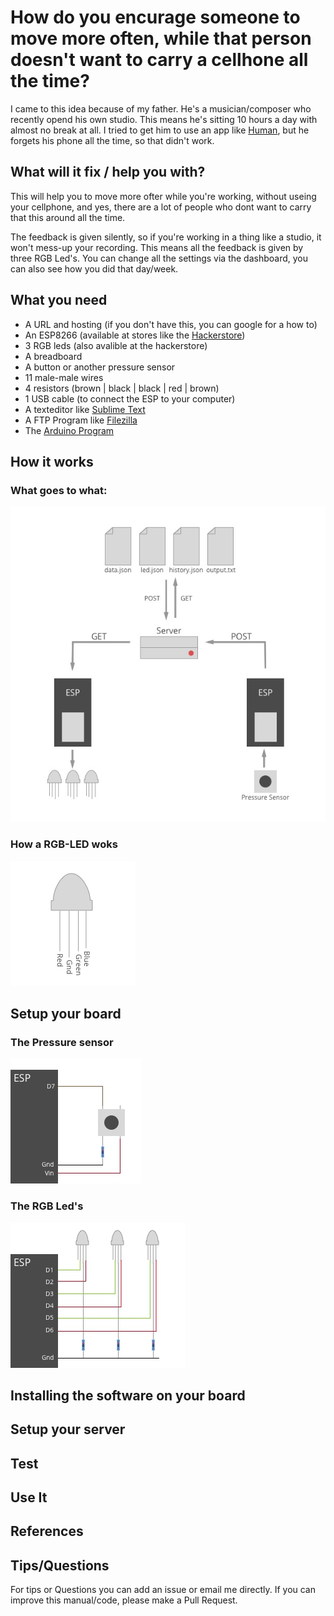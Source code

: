 # How do you encurage someone to move more often, while that person doesn't want to carry a cellhone all the time?

I came to this idea because of my father. He's a musician/composer who recently opend his own studio. This means he's sitting 10 hours a day with almost no break at all. I tried to get him to use an app like [Human](http://human.co/), but he forgets his phone all the time, so that didn't work.

## What will it fix / help you with?
This will help you to move more ofter while you're working, without useing your cellphone, and yes, there are a lot of people who dont want to carry that this around all the time. 

The feedback is given silently, so if you're working in a thing like a studio, it won't mess-up your recording. This means all the feedback is given by three RGB Led's. You can change all the settings via the dashboard, you can also see how you did that day/week.

## What you need
* A URL and hosting (if you don't have this, you can google for a how to)
* An ESP8266 (available at stores like the [Hackerstore](http://www.hackerstore.nl/))
* 3 RGB leds (also avalible at the hackerstore)
* A breadboard
* A button or another pressure sensor
* 11 male-male wires
* 4 resistors (brown | black | black | red | brown) 
* 1 USB cable (to connect the ESP to your computer)
* A texteditor like [Sublime Text](https://www.sublimetext.com/3)
* A FTP Program like [Filezilla](https://filezilla-project.org/)
* The [Arduino Program](https://www.arduino.cc/en/Main/Software)

## How it works
### What goes to what:
![Global Setup](https://github.com/MartijnNieuwenhuizen/Internet_of_Things/blob/master/images/setup-drawing.jpg "What goes to what")

### How a RGB-LED woks
![RGB LEd](https://github.com/MartijnNieuwenhuizen/Internet_of_Things/blob/master/images/rgb-led.jpg "RGB LEd")

## Setup your board
### The Pressure sensor
![RGB LEd](https://github.com/MartijnNieuwenhuizen/Internet_of_Things/blob/master/images/button-setup.jpg "RGB LEd")

### The RGB Led's
![RGB LEd](https://github.com/MartijnNieuwenhuizen/Internet_of_Things/blob/master/images/rgb-setup.jpg "RGB LEd")


## Installing the software on your board

## Setup your server

## Test 

## Use It

## References

## Tips/Questions
For tips or Questions you can add an issue or email me directly. If you can improve this manual/code, please make a Pull Request.
